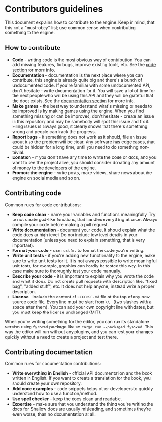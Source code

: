 # Contributors guidelines

This document explains how to contribute to the engine. Keep in mind, that this not a "must-obey" list; use common sense
when contributing something to the engine.

## How to contribute

- **Code** - writing code is the most obvious way of contribution. You can add missing features, fix bugs, improve
  existing tools, etc. See the [code section](#contributing-code) for more info.
- **Documentation** - documentation is the next place where you can contribute, this engine is already quite big and
  there's a bunch of undocumented code. If you're familiar with some undocumented API, don't hesitate - write
  documentation for it. You will save a lot of time for the next people who will be using this API and they will be
  grateful that the docs exists.
  See the [documentation section](#contributing-documentation) for more info.
- **Make games** - the best way to understand what's missing or needs to be improved is by making games using the
  engine. When you find something missing or can be improved, don't hesitate - create an issue in this repository and
  may be somebody will spot this issue and fix it. Filing issues is always good, it clearly shows that there's something
  wrong and people can track the progress.
- **Report bugs** - if something does not work as it should, file an issue about it so the problem will be clear. Any
  software has edge cases, that could be hidden for a long time, until you need to do something non-trivial.
- **Donation** - if you don't have any time to write the code or docs, and you want to see the project alive, you should
  consider donating any amount of money to the developers of the engine.
- **Promote the engine** - write posts, make videos, share news about the engine on social media and so on.

## Contributing code

Common rules for code contributions:

- **Keep code clean** - name your variables and functions meaningfully. Try to not create god-like functions, that
  handles everything at once. Always compile your code before making a pull request.
- **Write documentation** - document your code. It should explain what the code does at high level. Do not include low
  level details in your documentation (unless you need to explain something, that is very important).
- **Format your code** - use `rustfmt` to format the code you're writing.
- **Write unit tests** - if you're adding new functionality to the engine, make sure to write unit tests for it. It is
  not always possible to write meaningful unit tests, for example, graphics can hardly be tested this way. In this case
  make sure to thoroughly test your code manually.
- **Describe your code** - it is important to explain why you wrote the code and what it does. Do not create pull
  requests with description like: "fixed bug", "added stuff", etc. It does not help anyone, instead write a proper
  description.
- **License** - include the content of `LICENSE.md` file at the top of any new source code file. Every line must be
  start from `\\ ` (two slashes with a space after them). You can add your own copyright line with dates, but you must
  keep the license unchanged (MIT).

When you're writing something for the editor, you can run its standalone version using `fyroxed` package like so
`cargo run --packaged fyroxed`. This way the editor will run without any plugins, and you can test your changes quickly
without a need to create a project and test there.

## Contributing documentation

Common rules for documentation contributions:

- **Write everything in English** - official API documentation and [the book](https://fyrox-book.github.io/) written in
  English. If you want to create a translation for the book, you should create your own repository.
- **Add code examples** - code snippets helps other developers to quickly understand how to use a function/method.
- **Use spell checker** - keep the docs clean and readable.
- **Expertise** - make sure that you understand the thing you're writing the docs for. Shallow docs are usually
  misleading, and sometimes they're even worse, than no documentation at all. 